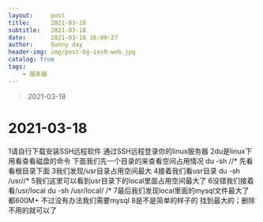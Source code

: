 ```yaml
---
layout:     post
title:      2021-03-18
subtitle:   2021-03-18
date:       2021-03-18 16:09:27
author:     Sunny day
header-img: img/post-bg-ios9-web.jpg
catalog: true
tags:
    - 服务器
---
```


>2021-03-18

# 2021-03-18


1请自行下载安装SSH远程软件
通过SSH远程登录你的linux服务器
2du是linux下用看查看磁盘的命令
下面我们先一个目录的来查看空间占用情况
du -sh //* 先看看根目录下面
3我们发现/usr目录占用空间最大
4接着我们看usr目录
du -sh /usr//*
5我们这里可以看到usr目录下的local里面占用空间最大了
6没错我们接着看/usr/local
du -sh /usr/local/ /*
7最后我们发现local里面的mysql文件最大了
都600M+
不过没有办法我们需要mysql
8是不是简单的样子的
找到最大的；删除不用的就可以了

